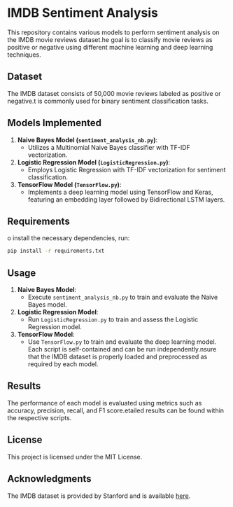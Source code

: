 # IMDB Sentiment Analysis

This repository contains various models to perform sentiment analysis on the IMDB movie reviews dataset.he goal is to classify movie reviews as positive or negative using different machine learning and deep learning techniques.
## Dataset

The IMDB dataset consists of 50,000 movie reviews labeled as positive or negative.t is commonly used for binary sentiment classification tasks.

## Models Implemented

1. **Naive Bayes Model (`sentiment_analysis_nb.py`)**:
   - Utilizes a Multinomial Naive Bayes classifier with TF-IDF vectorization.
2. **Logistic Regression Model (`LogisticRegression.py`)**:
   - Employs Logistic Regression with TF-IDF vectorization for sentiment classification.
3. **TensorFlow Model (`TensorFlow.py`)**:
   - Implements a deep learning model using TensorFlow and Keras, featuring an embedding layer followed by Bidirectional LSTM layers.
## Requirements

o install the necessary dependencies, run:
```bash
pip install -r requirements.txt
```

## Usage

1. **Naive Bayes Model**:
   - Execute `sentiment_analysis_nb.py` to train and evaluate the Naive Bayes model.
2. **Logistic Regression Model**:
   - Run `LogisticRegression.py` to train and assess the Logistic Regression model.
3. **TensorFlow Model**:
   - Use `TensorFlow.py` to train and evaluate the deep learning model.
Each script is self-contained and can be run independently.nsure that the IMDB dataset is properly loaded and preprocessed as required by each model.
## Results

The performance of each model is evaluated using metrics such as accuracy, precision, recall, and F1 score.etailed results can be found within the respective scripts.
## License

This project is licensed under the MIT License.
## Acknowledgments

The IMDB dataset is provided by Stanford and is available [here](https://ai.stanford.edu/~amaas/data/sentiment/).

